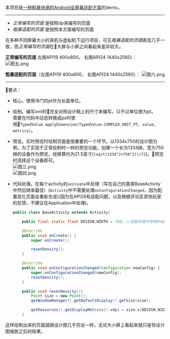 
本项目是[一种粗暴快速的Android全屏幕适配方案](http://www.jianshu.com/p/b6b9bd1fba4d)的demo。

-------

- *正常编写的页面* 是按照dp来编写的页面
- *粗暴适配的页面* 是按照本方案编写的页面

在多种不同屏幕大小的真机与虚拟机下运行项目，可见*粗暴适配的页面*表现几乎一致，而*正常编写的页面*在大屏与小屏之间看起来差异较大。


**正常编写的页面** 左图API19 400x800， 右图API24 1440x2560）：  
![图五.png](http://upload-images.jianshu.io/upload_images/3490737-d5add2f4b91cc383.png?imageMogr2/auto-orient/strip%7CimageView2/2/w/1240)   

**粗暴适配的页面**（左图API19 400x800， 右图API24 1440x2560）：
![图六.png](http://upload-images.jianshu.io/upload_images/3490737-775011f0567ceb10.png?imageMogr2/auto-orient/strip%7CimageView2/2/w/1240)

---------

要点：

- 核心。使用冷门的pt作为长度单位。

- 绘制。编写xml时完全对照设计稿上的尺寸来编写，只不过单位换为pt。  
需要在代码中动态转换成px时使用`TypedValue.applyDimension(TypedValue.COMPLEX_UNIT_PT, value, metrics)`。

- 预览。实时预览时绘制页面是很重要的一个环节。以1334x750的设计图为例，为了实现于正常绘制时一样的预览功能，创建一个长为1334磅，宽为750磅的设备作为预览，经换算约为21.5英寸(`(sqrt(1334^2+750^2))/72`)。预览时选择这个设备即可。  
![图三.png](http://upload-images.jianshu.io/upload_images/3490737-58833d43921ca88b.png?imageMogr2/auto-orient/strip%7CimageView2/2/w/1240)  
![图四.png](http://upload-images.jianshu.io/upload_images/3490737-0fba2d15eaebfd8a.png?imageMogr2/auto-orient/strip%7CimageView2/2/w/1240)

- 代码处理。在每个activity的`onCreate`中处理（写在自己的基类BaseActivity中然后继承最佳）(`Activity`中不需要处理`onConfigurationChanged`，因为配置变化页面会重新生成)(因为在API26有适配问题，以及根据评论区其他玩家的反馈，不建议在Application中处理)。
    ```java
    public class BaseActivity extends Activity{

        public final static float DESIGN_WIDTH = 750; //绘制页面时参照的设计图宽度

        @Override
        public void onCreate() {
            super.onCreate();

            resetDensity();
        }

        @Override
        public void onConfigurationChanged(Configuration newConfig) {
            super.onConfigurationChanged(newConfig);
            resetDensity();
        }

        public void resetDensity(){
            Point size = new Point();
            getWindowManager().getDefaultDisplay().getSize(size);

            getResources().getDisplayMetrics().xdpi = size.x/DESIGN_WIDTH*72f;
        }
    ```

这样绘制出来的页面就跟设计图几乎完全一样，无论大小屏上看起来就只是将设计图缩放之后的结果。